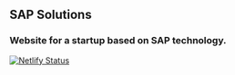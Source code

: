## SAP Solutions

### Website for a startup based on SAP technology.

[![Netlify Status](https://api.netlify.com/api/v1/badges/399749fc-a4b8-4b38-bfab-193328bed2b2/deploy-status)](https://app.netlify.com/sites/sapsolutions/deploys)
